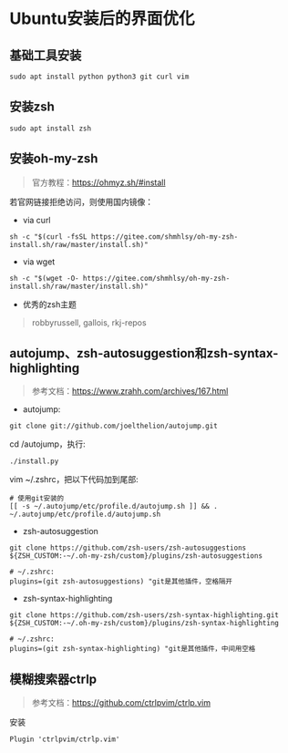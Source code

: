 # Ubuntu安装后的界面优化

## 基础工具安装
```
sudo apt install python python3 git curl vim
```

## 安装zsh
```
sudo apt install zsh
```
## 安装oh-my-zsh

> 官方教程：https://ohmyz.sh/#install

若官网链接拒绝访问，则使用国内镜像：
- via curl
```
sh -c "$(curl -fsSL https://gitee.com/shmhlsy/oh-my-zsh-install.sh/raw/master/install.sh)"
```
- via wget
```
sh -c "$(wget -O- https://gitee.com/shmhlsy/oh-my-zsh-install.sh/raw/master/install.sh)"
```
- 优秀的zsh主题

> robbyrussell, gallois, rkj-repos

## autojump、zsh-autosuggestion和zsh-syntax-highlighting
> 参考文档：https://www.zrahh.com/archives/167.html

- autojump:
```
git clone git://github.com/joelthelion/autojump.git
```

cd /autojump，执行:
```
./install.py
```

vim ~/.zshrc，把以下代码加到尾部:
```
# 使用git安装的
[[ -s ~/.autojump/etc/profile.d/autojump.sh ]] && . ~/.autojump/etc/profile.d/autojump.sh
```

- zsh-autosuggestion
```
git clone https://github.com/zsh-users/zsh-autosuggestions ${ZSH_CUSTOM:-~/.oh-my-zsh/custom}/plugins/zsh-autosuggestions

# ~/.zshrc:
plugins=(git zsh-autosuggestions) "git是其他插件，空格隔开
```

- zsh-syntax-highlighting
```
git clone https://github.com/zsh-users/zsh-syntax-highlighting.git ${ZSH_CUSTOM:-~/.oh-my-zsh/custom}/plugins/zsh-syntax-highlighting

# ~/.zshrc:
plugins=(git zsh-syntax-highlighting) "git是其他插件，中间用空格
```

## 模糊搜索器ctrlp
> 参考文档：https://github.com/ctrlpvim/ctrlp.vim

安装
```
Plugin 'ctrlpvim/ctrlp.vim'
```
